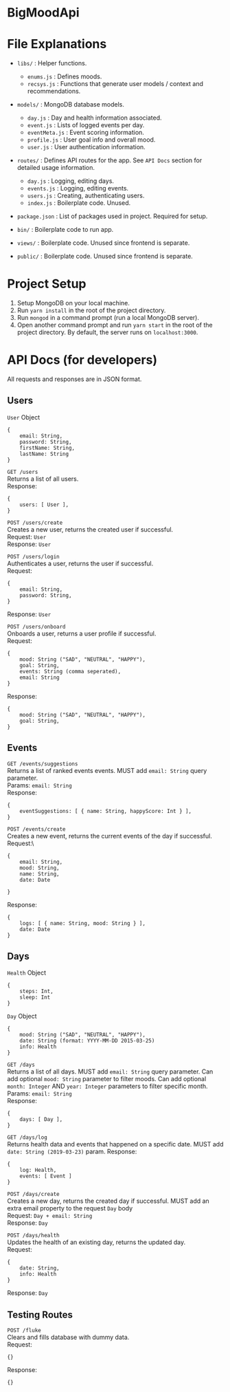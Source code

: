 # BigMoodApi

# File Explanations

* `libs/` : Helper functions.
    - `enums.js` : Defines moods.
    - `recsys.js` : Functions that generate user models / context and recommendations.
* `models/` : MongoDB database models.
    - `day.js` : Day and health information associated.
    - `event.js` : Lists of logged events per day.
    - `eventMeta.js` : Event scoring information.
    - `profile.js` : User goal info and overall mood.
    - `user.js` : User authentication information.
* `routes/` : Defines API routes for the app. See `API Docs` section for detailed usage information.
    - `day.js` : Logging, editing days.
    - `events.js` : Logging, editing events.
    - `users.js` : Creating, authenticating users.
    - `index.js` : Boilerplate code. Unused.
* `package.json` : List of packages used in project. Required for setup.

* `bin/` : Boilerplate code to run app.
* `views/` : Boilerplate code. Unused since frontend is separate.
* `public/` : Boilerplate code. Unused since frontend is separate.


# Project Setup
1. Setup MongoDB on your local machine.
2. Run `yarn install` in the root of the project directory.
3. Run `mongod` in a command prompt (run a local MongoDB server).
4. Open another command prompt and run `yarn start` in the root of the project directory. By default, the server runs on `localhost:3000`.

# API Docs (for developers)

All requests and responses are in JSON format.

## Users
`User` Object
```
{
    email: String,
    password: String,
    firstName: String,
    lastName: String
}
```

`GET /users`\
Returns a list of all users.\
Response:
```
{
    users: [ User ],
}
```

`POST /users/create`\
Creates a new user, returns the created user if successful.\
Request: `User`\
Response: `User`

`POST /users/login`\
Authenticates a user, returns the user if successful.\
Request:
```
{
    email: String,
    password: String,
}
```
Response: `User`

`POST /users/onboard`\
Onboards a user, returns a user profile if successful.\
Request:
```
{
    mood: String ("SAD", "NEUTRAL", "HAPPY"),
    goal: String,
    events: String (comma seperated),
    email: String
}
```
Response:
```
{
    mood: String ("SAD", "NEUTRAL", "HAPPY"),
    goal: String,
}
```

## Events
`GET /events/suggestions`\
Returns a list of ranked events events. MUST add `email: String` query parameter.\
Params: `email: String`\
Response:
```
{
    eventSuggestions: [ { name: String, happyScore: Int } ],
}
```

`POST /events/create`\
Creates a new event, returns the current events of the day if successful.\
Request:\
```
{
    email: String,
    mood: String,
    name: String,
    date: Date

}
```
Response:
```
{
    logs: [ { name: String, mood: String } ],
    date: Date
}
```

## Days
`Health` Object
```
{
    steps: Int,
    sleep: Int
}
```

`Day` Object
```
{
    mood: String ("SAD", "NEUTRAL", "HAPPY"),
    date: String (format: YYYY-MM-DD 2015-03-25)
    info: Health
}
```

`GET /days`\
Returns a list of all days. MUST add `email: String` query parameter. Can add optional `mood: String` parameter to filter moods. Can add optional `month: Integer` AND `year: Integer` parameters to filter specific month.\
Params: `email: String`\
Response:
```
{
    days: [ Day ],
}
```

`GET /days/log`\
Returns health data and events that happened on a specific date. MUST add `date: String (2019-03-23)` param.
Response:
```
{
    log: Health,
    events: [ Event ]
}
```

`POST /days/create`\
Creates a new day, returns the created day if successful. MUST add an extra email property to the request `Day` body\
Request: `Day + email: String`\
Response: `Day`

`POST /days/health`\
Updates the health of an existing day, returns the updated day.\
Request:
```
{
    date: String,
    info: Health
}
```
Response: `Day`

## Testing Routes

`POST /fluke`\
Clears and fills database with dummy data.\
Request:
```
{}
```
Response:
```
{}
```
